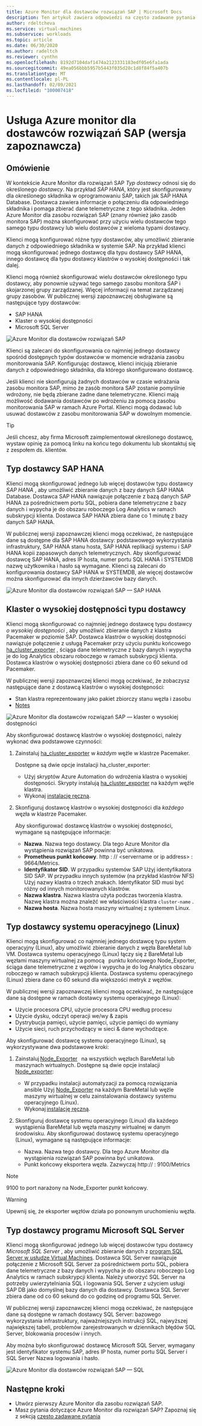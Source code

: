```yaml
---
title: Azure Monitor dla dostawców rozwiązań SAP | Microsoft Docs
description: Ten artykuł zawiera odpowiedzi na często zadawane pytania dotyczące usługi Azure monitor dla dostawców rozwiązań SAP.
author: rdeltcheva
ms.service: virtual-machines
ms.subservice: workloads
ms.topic: article
ms.date: 06/30/2020
ms.author: radeltch
ms.reviewer: cynthn
ms.openlocfilehash: 8192d7104daf1474a2123331183edf05e6fa1ada
ms.sourcegitcommit: 49ea056bbb5957b5443f035d28c1d8f84f5a407b
ms.translationtype: MT
ms.contentlocale: pl-PL
ms.lasthandoff: 02/09/2021
ms.locfileid: "100007418"
---
```

# <a name="azure-monitor-for-sap-solutions-providers-preview"></a>Usługa Azure monitor dla dostawców rozwiązań SAP (wersja zapoznawcza)

## <a name="overview"></a>Omówienie  

W kontekście Azure Monitor dla rozwiązań SAP *Typ dostawcy* odnosi się do określonego *dostawcy*. Na przykład *SAP HANA*, który jest skonfigurowany dla określonego składnika w oprogramowaniu SAP, takich jak SAP HANA Database. Dostawca zawiera informacje o połączeniu dla odpowiedniego składnika i pomaga zbierać dane telemetryczne z tego składnika. Jeden Azure Monitor dla zasobu rozwiązań SAP (znany również jako zasób monitora SAP) można skonfigurować przy użyciu wielu dostawców tego samego typu dostawcy lub wielu dostawców z wieloma typami dostawcy.
   
Klienci mogą konfigurować różne typy dostawców, aby umożliwić zbieranie danych z odpowiedniego składnika w systemie SAP. Na przykład klienci mogą skonfigurować jednego dostawcę dla typu dostawcy SAP HANA, innego dostawcę dla typu dostawcy klastrów o wysokiej dostępności i tak dalej.  

Klienci mogą również skonfigurować wielu dostawców określonego typu dostawcy, aby ponownie używać tego samego zasobu monitora SAP i skojarzonej grupy zarządzanej. Więcej informacji na temat zarządzanej grupy zasobów. W publicznej wersji zapoznawczej obsługiwane są następujące typy dostawców:   
- SAP HANA
- Klaster o wysokiej dostępności
- Microsoft SQL Server

![Azure Monitor dla dostawców rozwiązań SAP](./media/azure-monitor-sap/azure-monitor-providers.png)

Klienci są zalecani do skonfigurowania co najmniej jednego dostawcy spośród dostępnych typów dostawców w momencie wdrażania zasobu monitorowania SAP. Konfigurując dostawcę, klienci inicjują zbieranie danych z odpowiedniego składnika, dla którego skonfigurowano dostawcę.   

Jeśli klienci nie skonfigurują żadnych dostawców w czasie wdrażania zasobu monitora SAP, mimo że zasób monitora SAP zostanie pomyślnie wdrożony, nie będą zbierane żadne dane telemetryczne. Klienci mają możliwość dodawania dostawców po wdrożeniu za pomocą zasobu monitorowania SAP w ramach Azure Portal. Klienci mogą dodawać lub usuwać dostawców z zasobu monitorowania SAP w dowolnym momencie.

> [!Tip]
> Jeśli chcesz, aby firma Microsoft zaimplementował określonego dostawcę, wystaw opinię za pomocą linku na końcu tego dokumentu lub skontaktuj się z zespołem ds. klientów.  

## <a name="provider-type-sap-hana"></a>Typ dostawcy SAP HANA

Klienci mogą skonfigurować jednego lub więcej dostawców typu dostawcy *SAP HANA* , aby umożliwić zbieranie danych z bazy danych SAP HANA Database. Dostawca SAP HANA nawiązuje połączenie z bazą danych SAP HANA za pośrednictwem portu SQL, pobiera dane telemetryczne z bazy danych i wypycha je do obszaru roboczego Log Analytics w ramach subskrypcji klienta. Dostawca SAP HANA zbiera dane co 1 minutę z bazy danych SAP HANA.  

W publicznej wersji zapoznawczej klienci mogą oczekiwać, że następujące dane są dostępne dla SAP HANA dostawcy: podstawowego wykorzystania infrastruktury, SAP HANA stanu hosta, SAP HANA replikacji systemu i SAP HANA kopii zapasowych danych telemetrycznych. Aby skonfigurować dostawcę SAP HANA, adres IP hosta, numer portu SQL HANA i SYSTEMDB nazwę użytkownika i hasło są wymagane. Klienci są zalecani do konfigurowania dostawcy SAP HANA w SYSTEMDB, ale więcej dostawców można skonfigurować dla innych dzierżawców bazy danych.

![Azure Monitor dla dostawców rozwiązań SAP — SAP HANA](./media/azure-monitor-sap/azure-monitor-providers-hana.png)

## <a name="provider-type-high-availability-cluster"></a>Klaster o wysokiej dostępności typu dostawcy
Klienci mogą skonfigurować co najmniej jednego dostawcę typu dostawcy *o wysokiej dostępności* , aby umożliwić zbieranie danych z klastra Pacemaker w poziomie SAP. Dostawca klastrów o wysokiej dostępności nawiązuje połączenie z usługą Pacemaker przy użyciu punktu końcowego [ha_cluster_exporter](https://github.com/ClusterLabs/ha_cluster_exporter) , ściąga dane telemetryczne z bazy danych i wypycha je do log Analytics obszaru roboczego w ramach subskrypcji klienta. Dostawca klastrów o wysokiej dostępności zbiera dane co 60 sekund od Pacemaker.  

W publicznej wersji zapoznawczej klienci mogą oczekiwać, że zobaczysz następujące dane z dostawcą klastrów o wysokiej dostępności:   
 - Stan klastra reprezentowany jako pakiet zbiorczy stanu węzła i zasobu 
 - [Notes](https://github.com/ClusterLabs/ha_cluster_exporter/blob/master/doc/metrics.md) 

![Azure Monitor dla dostawców rozwiązań SAP — klaster o wysokiej dostępności](./media/azure-monitor-sap/azure-monitor-providers-pacemaker-cluster.png)

Aby skonfigurować dostawcę klastrów o wysokiej dostępności, należy wykonać dwa podstawowe czynności:

1. Zainstaluj [ha_cluster_exporter](https://github.com/ClusterLabs/ha_cluster_exporter) w *każdym* węźle w klastrze Pacemaker.

   Dostępne są dwie opcje instalacji ha_cluster_exporter:
   
   - Użyj skryptów Azure Automation do wdrożenia klastra o wysokiej dostępności. Skrypty instalują [ha_cluster_exporter](https://github.com/ClusterLabs/ha_cluster_exporter) na każdym węźle klastra.  
   - Wykonaj [instalację ręczną](https://github.com/ClusterLabs/ha_cluster_exporter#manual-clone--build). 

2. Skonfiguruj dostawcę klastrów o wysokiej dostępności dla *każdego* węzła w klastrze Pacemaker.

   Aby skonfigurować dostawcę klastrów o wysokiej dostępności, wymagane są następujące informacje:
   
   - **Nazwa**. Nazwa tego dostawcy. Dla tego Azure Monitor dla wystąpienia rozwiązań SAP powinna być unikatowa.
   - **Prometheus punkt końcowy**. http \: // \<servername or ip address\> : 9664/Metrics.
   - **Identyfikator SID**. W przypadku systemów SAP Użyj identyfikatora SID SAP. W przypadku innych systemów (na przykład klastrów NFS) Użyj nazwy klastra o trzech znakach. Identyfikator SID musi być różny od innych monitorowanych klastrów.   
   - **Nazwa klastra**. Nazwa klastra użyta podczas tworzenia klastra. Nazwę klastra można znaleźć we właściwości klastra `cluster-name` .
   - **Nazwa hosta**. Nazwa hosta maszyny wirtualnej z systemem Linux.  


## <a name="provider-type-os-linux"></a>Typ dostawcy systemu operacyjnego (Linux)
Klienci mogą skonfigurować co najmniej jednego dostawcę typu system operacyjny (Linux), aby umożliwić zbieranie danych z węzła BareMetal lub VM. Dostawca systemu operacyjnego (Linux) łączy się z BareMetal lub węzłami maszyny [](https://github.com/prometheus/node_exporter)wirtualnej za pomocą   punktu końcowego Node_Exporter, ściąga dane telemetryczne z węzłów i wypycha je do log Analytics obszaru roboczego w ramach subskrypcji klienta. Dostawca systemu operacyjnego (Linux) zbiera dane co 60 sekund dla większości metryk z węzłów. 

W publicznej wersji zapoznawczej klienci mogą oczekiwać, że następujące dane są dostępne w ramach dostawcy systemu operacyjnego (Linux): 
   - Użycie procesora CPU, użycie procesora CPU według procesu 
   - Użycie dysku, odczyt operacji we/wy & zapis 
   - Dystrybucja pamięci, użycie pamięci, użycie pamięci do wymiany 
   - Użycie sieci, ruch przychodzący w sieci & dane wychodzące. 

Aby skonfigurować dostawcę systemu operacyjnego (Linux), są wykorzystywane dwa podstawowe kroki:
1. Zainstaluj [Node_Exporter](https://github.com/prometheus/node_exporter)   na wszystkich węzłach BareMetal lub maszynach wirtualnych.
   Dostępne są dwie opcje instalacji [Node_exporter](https://github.com/prometheus/node_exporter): 
      - W przypadku instalacji automatyzacji za pomocą rozwiązania ansible Użyj [Node_Exporter](https://github.com/prometheus/node_exporter) na każdym BareMetal lub węźle maszyny wirtualnej w celu zainstalowania dostawcy systemu operacyjnego (Linux).  
      - Wykonaj [instalację ręczną](https://prometheus.io/docs/guides/node-exporter/).

2. Skonfiguruj dostawcę systemu operacyjnego (Linux) dla każdego wystąpienia BareMetal lub węzła maszyny wirtualnej w danym środowisku. 
   Aby skonfigurować dostawcę systemu operacyjnego (Linux), wymagane są następujące informacje: 
      - Nazwa. Nazwa tego dostawcy. Dla tego Azure Monitor dla wystąpienia rozwiązań SAP powinna być unikatowa. 
      - Punkt końcowy eksportera węzła. Zazwyczaj http:// <servername or ip address> : 9100/Metrics 

> [!NOTE]
> 9100 to port narażony na Node_Exporter punkt końcowy.

> [!Warning]
> Upewnij się, że eksporter węzłów działa po ponownym uruchomieniu węzła. 


## <a name="provider-type-microsoft-sql-server"></a>Typ dostawcy programu Microsoft SQL Server

Klienci mogą skonfigurować jednego lub więcej dostawców typu dostawcy *Microsoft SQL Server* , aby umożliwić zbieranie danych z [program SQL Server w usłudze Virtual Machines](https://azure.microsoft.com/services/virtual-machines/sql-server/). Dostawca SQL Server nawiązuje połączenie z Microsoft SQL Server za pośrednictwem portu SQL, pobiera dane telemetryczne z bazy danych i wypycha je do obszaru roboczego Log Analytics w ramach subskrypcji klienta. Należy utworzyć SQL Server na potrzeby uwierzytelniania SQL i logowania SQL Server z użyciem usługi SAP DB jako domyślnej bazy danych dla dostawcy. Dostawca SQL Server zbiera dane od co 60 sekund do co godzinę od programu SQL Server.  

W publicznej wersji zapoznawczej klienci mogą oczekiwać, że następujące dane są dostępne w ramach dostawcy SQL Server: bazowego wykorzystania infrastruktury, najważniejszych instrukcji SQL, najwyższej największej tabeli, problemów zarejestrowanych w dziennikach błędów SQL Server, blokowania procesów i innych.  

Aby można było skonfigurować dostawcę Microsoft SQL Server, wymagany jest identyfikator systemu SAP, adres IP hosta, numer portu SQL Server i SQL Server Nazwa logowania i hasło.

![Azure Monitor dla dostawców rozwiązań SAP — SQL](./media/azure-monitor-sap/azure-monitor-providers-sql.png)

## <a name="next-steps"></a>Następne kroki

- Utwórz pierwszy Azure Monitor dla zasobu rozwiązań SAP.
- Masz pytania dotyczące Azure Monitor dla rozwiązań SAP? Zapoznaj się z sekcją [często zadawane pytania](./azure-monitor-faq.md)
